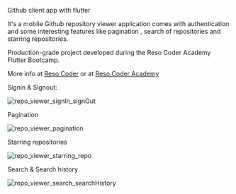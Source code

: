 Github client app with flutter

It's a mobile Github repository viewer application comes with authentication and some interesting features like pagination , search of repositories and starring repositories.

Production-grade project developed during the Reso Coder Academy Flutter Bootcamp.

More info at [Reso Coder](https://resocoder.com/fdb/) or at [Reso Coder Academy](https://resocoder.academy/)

Signin & Signout:


![repo_viewer_signIn_signOut](https://user-images.githubusercontent.com/124163527/234303106-d8d3768c-86dc-45b9-ba3a-e88203528b53.gif)


Pagination


![repo_viewer_pagination](https://user-images.githubusercontent.com/124163527/234285684-df99b450-a453-490d-9a3d-4d3faf813c6e.gif)


Starring repositories


![repo_viewer_starring_repo](https://user-images.githubusercontent.com/124163527/234297919-0f15cb90-5a9e-4c94-ae60-9295377ea21f.gif)


Search & Search history


![repo_viewer_search_searchHistory](https://user-images.githubusercontent.com/124163527/234298667-e77c5d09-019d-4e9f-b7be-4db0b37d04c2.gif)

